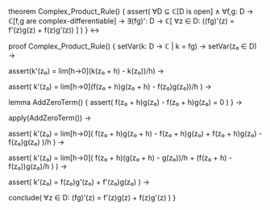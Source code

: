 theorem Complex_Product_Rule() {
  assert(
    ∀D ⊆ ℂ[D is open] ∧
    ∀f,g: D → ℂ[f,g are complex-differentiable] →
    ∃(fg)': D → ℂ[
      ∀z ∈ D: ((fg)'(z) = f'(z)g(z) + f(z)g'(z))
    ]
  )
} ↔

proof Complex_Product_Rule() {
  setVar(k: D → ℂ | k = fg) →
  setVar(z₀ ∈ D) →
  
  assert(k'(z₀) = lim[h→0](k(z₀ + h) - k(z₀))/h) →
  
  assert(
    k'(z₀) = lim[h→0](f(z₀ + h)g(z₀ + h) - f(z₀)g(z₀))/h
  ) →
  
  lemma AddZeroTerm() {
    assert(
      f(z₀ + h)g(z₀) - f(z₀ + h)g(z₀) = 0
    )
  } →
  
  apply(AddZeroTerm()) →
  
  assert(
    k'(z₀) = lim[h→0](
      f(z₀ + h)g(z₀ + h) - f(z₀ + h)g(z₀) + 
      f(z₀ + h)g(z₀) - f(z₀)g(z₀)
    )/h
  ) →
  
  assert(
    k'(z₀) = lim[h→0](
      f(z₀ + h)(g(z₀ + h) - g(z₀))/h + 
      (f(z₀ + h) - f(z₀))g(z₀)/h
    )
  ) →
  
  assert(
    k'(z₀) = f(z₀)g'(z₀) + f'(z₀)g(z₀)
  ) →
  
  conclude(
    ∀z ∈ D: (fg)'(z) = f'(z)g(z) + f(z)g'(z)
  )
}